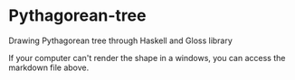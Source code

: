 # Pythagorean-tree
Drawing Pythagorean tree through Haskell and Gloss library

If your computer can't render the shape in a windows, you can access the markdown file above.

